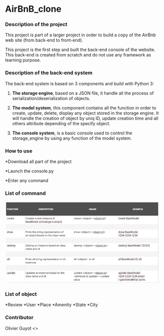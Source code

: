# AirBnB_clone

### Description of the project

This project is part of a larger project in order to build a copy of the AirBnb web site (from back-end to front-end).

This project is the first step and built the back-end console of the website. This back-end is created from scratch and do not use any framework as learning purpose.

### Description of the back-end system
The back-end system is based on 3 components and build with Python 3:

1. **The storage engine**, based on a JSON file, it handle all the process of serialization/deserialization of objects.

2. **The model system**, this component contains all the function in order to create, update, delete, display any object stored in the storage engine. 
It will handle the creation of object by uniq ID, update creation time and all others attribute depending of the specify object.

3. **The console system**, is a basic console used to control the storage_engine by using any function of the model system.

### How to use
*Download all part of the project

*Launch the console.py

*Enter any command

### List of command
![GitHub function list](/img/Function_list.png)
 
### List of object
*Review
*User
*Place
*Amenity
*State
*City

### Contributor
Olivier Guyot <>
